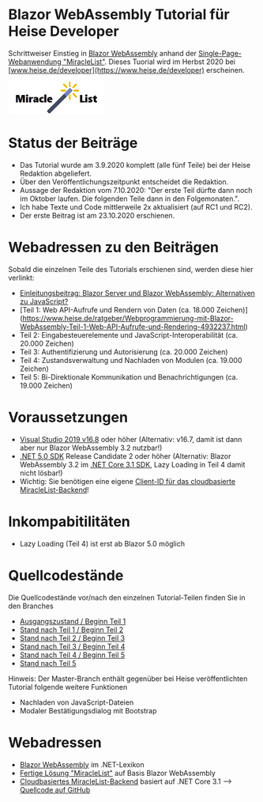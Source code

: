 # Blazor WebAssembly Tutorial für Heise Developer

Schrittweiser Einstieg in [Blazor WebAssembly](https://dotnet-lexikon.de/Blazor_WebAssembly/lex/9768.aspx) anhand der [Single-Page-Webanwendung "MiracleList"](http://miraclelist-bw.azurewebsites.net/). Dieses Tuorial wird im Herbst 2020 bei [www.heise.de/developer](https://www.heise.de/developer) erscheinen.

![MiracleList Logo](https://raw.githubusercontent.com/HSchwichtenberg/MiracleListBlazorWebAssemblyTutorial/Master/MiracleListBW/wwwroot/img/MiracleListLogo.jpg "MiracleList Logo")

# Status der Beiträge
- Das Tutorial wurde am 3.9.2020 komplett (alle fünf Teile) bei der Heise Redaktion abgeliefert.
- Über den Veröffentlichungszeitpunkt entscheidet die Redaktion.
- Aussage der Redaktion vom 7.10.2020: "Der erste Teil dürfte dann noch im Oktober laufen. Die folgenden Teile dann in den Folgemonaten.".
- Ich habe Texte und Code mittlerweile 2x aktualisiert (auf RC1 und RC2).
- Der erste Beitrag ist am 23.10.2020 erschienen.

# Webadressen zu den Beiträgen
Sobald die einzelnen Teile des Tutorials erschienen sind, werden diese hier verlinkt:
- [Einleitungsbeitrag: Blazor Server und Blazor WebAssembly: Alternativen zu JavaScript?](https://www.heise.de/hintergrund/Blazor-Server-und-Blazor-WebAssembly-Alternativen-zu-JavaScript-4907799.html)
- [Teil 1: Web API-Aufrufe und Rendern von Daten (ca. 18.000 Zeichen)] (https://www.heise.de/ratgeber/Webprogrammierung-mit-Blazor-WebAssembly-Teil-1-Web-API-Aufrufe-und-Rendering-4932237.html)
- Teil 2: Eingabesteuerelemente und JavaScript-Interoperabilität (ca. 20.000 Zeichen)
- Teil 3: Authentifizierung und Autorisierung (ca. 20.000 Zeichen)
- Teil 4: Zustandsverwaltung und Nachladen von Modulen (ca. 19.000 Zeichen)
- Teil 5: Bi-Direktionale Kommunikation und Benachrichtigungen (ca. 19.000 Zeichen)

# Voraussetzungen
- [Visual Studio 2019 v16.8](https://visualstudio.microsoft.com/de/vs/preview/) oder höher (Alternativ: v16.7, damit ist dann aber nur Blazor WebAssembly 3.2 nutzbar!)
- [.NET 5.0 SDK](https://dotnet.microsoft.com/download/dotnet/5.0) Release Candidate 2 oder höher (Alternativ: Blazor WebAssembly 3.2 im [.NET Core 3.1 SDK](https://dotnet.microsoft.com/download/dotnet-core/3.1), Lazy Loading in Teil 4 damit nicht lösbar!)
- Wichtig: Sie benötigen eine eigene [Client-ID für das cloudbasierte MiracleList-Backend](http://miraclelistbackend.azurewebsites.net/clientid)!

# Inkompabitilitäten
- Lazy Loading (Teil 4) ist erst ab Blazor 5.0 möglich

# Quellcodestände
Die Quellcodestände vor/nach den einzelnen Tutorial-Teilen finden Sie in den Branches
- [Ausgangszustand / Beginn Teil 1][0]
- [Stand nach Teil 1 / Beginn Teil 2][1]
- [Stand nach Teil 2 / Beginn Teil 3][2]
- [Stand nach Teil 3 / Beginn Teil 4][3]
- [Stand nach Teil 4 / Beginn Teil 5][4]
- [Stand nach Teil 5][5]

[0]: https://github.com/HSchwichtenberg/MiracleListBlazorWebAssemblyTutorial/tree/Ausgangszustand
[1]: https://github.com/HSchwichtenberg/MiracleListBlazorWebAssemblyTutorial/tree/EndeTeil1
[2]: https://github.com/HSchwichtenberg/MiracleListBlazorWebAssemblyTutorial/tree/EndeTeil2
[3]: https://github.com/HSchwichtenberg/MiracleListBlazorWebAssemblyTutorial/tree/EndeTeil3
[4]: https://github.com/HSchwichtenberg/MiracleListBlazorWebAssemblyTutorial/tree/EndeTeil4
[5]: https://github.com/HSchwichtenberg/MiracleListBlazorWebAssemblyTutorial/tree/EndeTeil5

Hinweis: Der Master-Branch enthält gegenüber bei Heise veröffentlichten Tutorial folgende weitere Funktionen
- Nachladen von JavaScript-Dateien
- Modaler Bestätigungsdialog mit Bootstrap


# Webadressen

- [Blazor WebAssembly](https://dotnet-lexikon.de/Blazor_WebAssembly/lex/9768.aspx) im .NET-Lexikon 
- [Fertige Lösung "MiracleList"](http://miraclelist-bw.azurewebsites.net/) auf Basis Blazor WebAssembly 
- [Cloudbasiertes MiracleList-Backend](http://miraclelistbackend.azurewebsites.net/clientid) basiert auf .NET Core 3.1  --> [Quellcode auf GitHub](https://github.com/HSchwichtenberg/MiracleListBackend)
